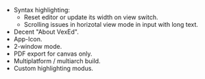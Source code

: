 * Syntax highlighting:
  * Reset editor or update its width on view switch.
  * Scrolling issues in horizotal view mode in input with long text.
* Decent "About VexEd".
* App-Icon.
* 2-window mode.
* PDF export for canvas only.
* Multiplatform / multiarch build.
* Custom highlighting modus.
